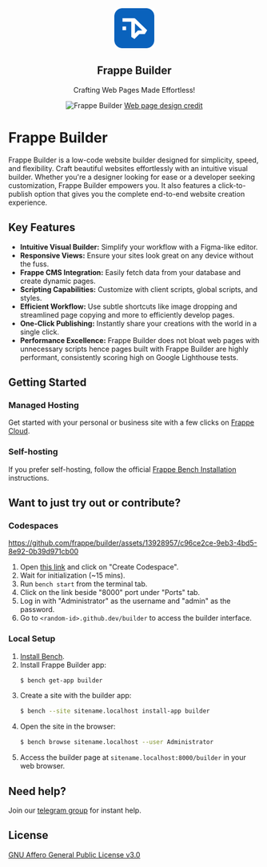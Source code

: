 <div align="center">
    <a href="https://frappe.io/products/builder">
        <img src="https://raw.githubusercontent.com/frappe/builder/master/frontend/public/builder_logo.png" height="80" alt="Frappe Builder Logo">
    </a>
    <h2>Frappe Builder</h2>
    <p>Crafting Web Pages Made Effortless!</p>

![Frappe Builder](https://github.com/frappe/builder/assets/13928957/e39f1057-4b60-4d1f-b8e9-049668738da6)
[Web page design credit](https://www.figma.com/community/file/949266436474872912)
</div>

# Frappe Builder

Frappe Builder is a low-code website builder designed for simplicity, speed, and flexibility. Craft beautiful websites effortlessly with an intuitive visual builder. Whether you're a designer looking for ease or a developer seeking customization, Frappe Builder empowers you. It also features a click-to-publish option that gives you the complete end-to-end website creation experience.

## Key Features

- **Intuitive Visual Builder:** Simplify your workflow with a Figma-like editor.
- **Responsive Views:** Ensure your sites look great on any device without the fuss.
- **Frappe CMS Integration:** Easily fetch data from your database and create dynamic pages.
- **Scripting Capabilities:** Customize with client scripts, global scripts, and styles.
- **Efficient Workflow:** Use subtle shortcuts like image dropping and streamlined page copying and more to efficiently develop pages.
- **One-Click Publishing:** Instantly share your creations with the world in a single click.
- **Performance Excellence:** Frappe Builder does not bloat web pages with unnecessary scripts hence pages built with Frappe Builder are highly performant, consistently scoring high on Google Lighthouse tests.

## Getting Started

### Managed Hosting

Get started with your personal or business site with a few clicks on [Frappe Cloud](https://frappecloud.com/builder/signup).

### Self-hosting

If you prefer self-hosting, follow the official [Frappe Bench Installation](https://github.com/frappe/bench#installation) instructions.

## Want to just try out or contribute?

### Codespaces

https://github.com/frappe/builder/assets/13928957/c96ce2ce-9eb3-4bd5-8e92-0b39d971cb00

1. Open [this link](https://github.com/codespaces/new?hide_repo_select=true&ref=master&repo=587413812&skip_quickstart=true&machine=standardLinux32gb&devcontainer_path=.devcontainer%2Fdevcontainer.json&geo=SoutheastAsia) and click on "Create Codespace".
2. Wait for initialization (~15 mins).
3. Run `bench start` from the terminal tab.
4. Click on the link beside "8000" port under "Ports" tab.
5. Log in with "Administrator" as the username and "admin" as the password.
6. Go to `<random-id>.github.dev/builder` to access the builder interface.

### Local Setup

1. [Install Bench](https://github.com/frappe/bench).
2. Install Frappe Builder app:
    ```sh
    $ bench get-app builder
    ```
3. Create a site with the builder app:
    ```sh
    $ bench --site sitename.localhost install-app builder
    ```
4. Open the site in the browser:
    ```sh
    $ bench browse sitename.localhost --user Administrator
    ```
5. Access the builder page at `sitename.localhost:8000/builder` in your web browser.

## Need help?

Join our [telegram group](https://t.me/frappebuilder) for instant help.

## License

[GNU Affero General Public License v3.0](LICENSE)
